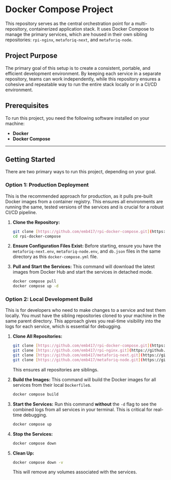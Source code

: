 # Docker Compose Project

This repository serves as the central orchestration point for a multi-repository, containerized application stack. It uses Docker Compose to manage the primary services, which are housed in their own sibling repositories: `rpi-nginx`, `metaforiq-next`, and `metaforiq-node`.

## Project Purpose

The primary goal of this setup is to create a consistent, portable, and efficient development environment. By keeping each service in a separate repository, teams can work independently, while this repository ensures a cohesive and repeatable way to run the entire stack locally or in a CI/CD environment.

## Prerequisites

To run this project, you need the following software installed on your machine:

- **Docker**
- **Docker Compose**

---

## Getting Started

There are two primary ways to run this project, depending on your goal.

### Option 1: Production Deployment

This is the recommended approach for production, as it pulls pre-built Docker images from a container registry. This ensures all environments are running the same, tested versions of the services and is crucial for a robust CI/CD pipeline.

1. **Clone the Repository:**

   ```bash
   git clone [https://github.com/emb417/rpi-docker-compose.git](https://github.com/emb417/rpi-docker-compose.git)
   cd rpi-docker-compose
   ```

2. **Ensure Configuration Files Exist:**
   Before starting, ensure you have the `metaforiq-next.env`, `metaforiq-node.env`, and `db.json` files in the same directory as this `docker-compose.yml` file.

3. **Pull and Start the Services:**
   This command will download the latest images from Docker Hub and start the services in detached mode.

   ```bash
   docker compose pull
   docker compose up -d
   ```

### Option 2: Local Development Build

This is for developers who need to make changes to a service and test them locally. You must have the sibling repositories cloned to your machine in the same parent directory. This approach gives you real-time visibility into the logs for each service, which is essential for debugging.

1. **Clone All Repositories:**

   ```bash
   git clone [https://github.com/emb417/rpi-docker-compose.git](https://github.com/emb417/rpi-docker-compose.git)
   git clone [https://github.com/emb417/rpi-nginx.git](https://github.com/emb417/rpi-nginx.git)
   git clone [https://github.com/emb417/metaforiq-next.git](https://github.com/emb417/metaforiq-next.git)
   git clone [https://github.com/emb417/metaforiq-node.git](https://github.com/emb417/metaforiq-node.git)
   ```

   This ensures all repositories are siblings.

2. **Build the Images:**
   This command will build the Docker images for all services from their local `Dockerfile`s.

   ```bash
   docker compose build
   ```

3. **Start the Services:**
   Run this command **without** the `-d` flag to see the combined logs from all services in your terminal. This is critical for real-time debugging.

   ```bash
   docker compose up
   ```

4. **Stop the Services:**

   ```bash
   docker compose down
   ```

5. **Clean Up:**

   ```bash
   docker compose down -v
   ```

   This will remove any volumes associated with the services.
